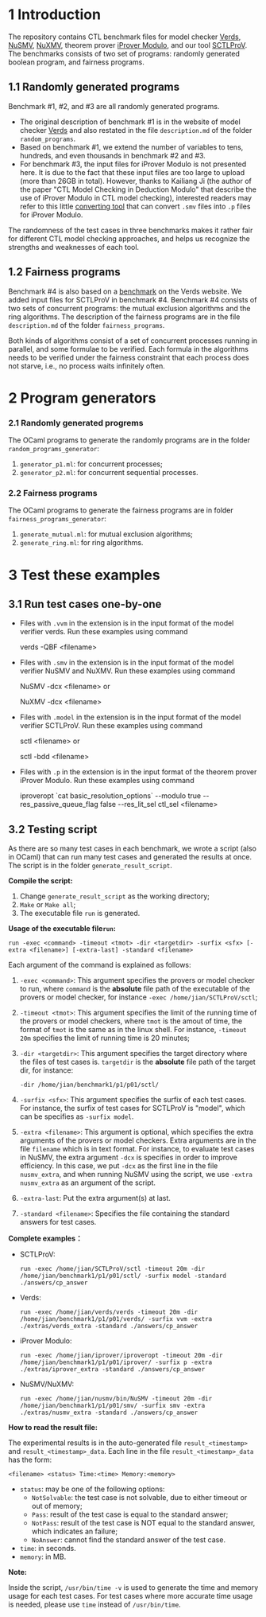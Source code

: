 # 1 Introduction

The repository contains CTL benchmark files for model checker [Verds](http://lcs.ios.ac.cn/~zwh/verds/index.html), [NuSMV](http://nusmv.fbk.eu/), [NuXMV](https://nuxmv.fbk.eu/), theorem prover [iProver Modulo](http://www.ensiie.fr/~guillaume.burel/blackandwhite_iProverModulo.html.en), and our tool [SCTLProV](https://github.com/terminatorlxj/SCTLProV). The benchmarks consists of two set of programs: randomly generated boolean program, and fairness programs.

## 1.1 Randomly generated programs
Benchmark #1, #2, and #3 are all randomly generated programs. 

- The original description of benchmark #1 is in the website of model checker [Verds](http://lcs.ios.ac.cn/~zwh/verds/verds_pdf/verds1.30eeq.pdf) and also restated in the file `description.md` of the folder `random_programs`.
- Based on benchmark #1, we extend the number of variables to tens, hundreds, and even thousands in benchmark #2 and #3.
- For benchmark #3, the input files for iProver Modulo is not presented here. It is due to the fact that these input files are too large to upload (more than 26GB in total). However, thanks to Kailiang Ji (the author of the paper "CTL Model Checking in Deduction Modulo" that describe the use of iProver Modulo in CTL model checking), interested readers may refer to this little [converting tool](https://github.com/kailiangji/SMV2TPTP) that can convert `.smv` files into `.p` files for iProver Modulo.


The randomness of the test cases in three benchmarks makes it rather fair for different CTL model checking approaches, and helps us recognize the strengths and weaknesses of each tool. 

## 1.2 Fairness programs

Benchmark #4 is also based on a [benchmark](http://lcs.ios.ac.cn/~zwh/verds/verds_code/bp12.rar) on the Verds website. We added input files for SCTLProV in benchmark #4.
Benchmark #4 consists of two sets of concurrent programs: the mutual exclusion algorithms and the ring algorithms. The description of the fairness programs are in the file `description.md` of the folder `fairness_programs`.

Both kinds of algorithms consist of a set of concurrent processes running in parallel, and some formulae to be verified. Each formula in the algorithms needs to be verified under the fairness constraint that each process does not starve, i.e., no process waits infinitely often.

# 2 Program generators

### 2.1 Randomly generated progrems

The OCaml programs to generate the randomly programs are in the folder `random_programs_generator`:

1. `generator_p1.ml`: for concurrent processes;
2. `generator_p2.ml`: for concurrent sequential processes.

### 2.2 Fairness programs

The OCaml programs to generate the fairness programs are in folder `fairness_programs_generator`:

1. `generate_mutual.ml`: for mutual exclusion algorithms;
2. `generate_ring.ml`: for ring algorithms.

# 3 Test these examples

## 3.1 Run test cases one-by-one

- Files with `.vvm` in the extension is in the input format 
  of the model verifier verds. Run these examples using command

  	verds -QBF \<filename\> 

- Files with `.smv` in the extension is in the input format of the model verifier NuSMV and NuXMV. Run these examples using command

   NuSMV -dcx \<filename\>
   or

   	NuXMV -dcx \<filename\>

- Files with `.model` in the extension is in the input format of the model verifier SCTLProV. Run these examples using command

   sctl \<filename\>
   or

   	sctl -bdd \<filename\>

- Files with `.p` in the extension is in the input format of the theorem prover iProver Modulo. Run these examples using command

   iproveropt  \`cat basic_resolution_options\`  --modulo true --res_passive_queue_flag false --res_lit_sel ctl_sel  \<filename\>


## 3.2 Testing script 

As there are so many test cases in each benchmark, we wrote a script (also in OCaml) that can run many test cases and generated the results at once. The script is in the folder `generate_result_script`.

**Compile the script:** 

1. Change `generate_result_script` as the working directory;
2. `Make` or `Make all`;
3. The executable file `run` is generated.

**Usage of the executable file`run`:**

   `run -exec <command> -timeout <tmot> -dir <targetdir> -surfix <sfx> [-extra <filename>] [-extra-last] -standard <filename>`

   Each argument of the command is explained as follows:

 1.  `-exec <command>`:  This argument specifies the provers or model checker to run, where `command` is the **absolute** file path of the executable of the provers or model checker, for instance `-exec /home/jian/SCTLProV/sctl`;

 2.  `-timeout <tmot>`:  This argument specifies the limit of the running time of the provers or model checkers, where `tmot` is the amout of time, the format of `tmot` is the same as in the linux shell. For instance, `-timeout 20m` specifies the limit of running time is 20 minutes;

 3.  `-dir <targetdir>`: This argument specifies the target directory where the files of test cases is. `targetdir` is the **absolute** file path of the target dir, for instance:

     `-dir /home/jian/benchmark1/p1/p01/sctl/`

 4. `-surfix <sfx>`: This argument specifies the surfix of each test cases. For instance, the surfix of test cases for SCTLProV is "model", which can be specifies as `-surfix model`.

 5. `-extra <filename>`: This argument is optional, which specifies the extra arguments of the provers or model checkers. Extra arguments are in the file `filename` which is in text format. For instance, to evaluate test cases in NuSMV, the extra argument `-dcx` is specifies in order to improve efficiency. In this case, we put `-dcx` as the first line in the file `nusmv_extra`, and when running NuSMV using the script, we use `-extra nusmv_extra` as an argument of the script. 

 6. `-extra-last`: Put the extra argument(s) at last.
 
 7. `-standard <filename>`: Specifies the file containing the standard answers for test cases. 

**Complete examples：**

- SCTLProV: 

  `run -exec /home/jian/SCTLProV/sctl -timeout 20m -dir /home/jian/benchmark1/p1/p01/sctl/ -surfix model -standard ./answers/cp_answer`

- Verds:

  `run -exec /home/jian/verds/verds -timeout 20m -dir /home/jian/benchmark1/p1/p01/verds/ -surfix vvm -extra ./extras/verds_extra -standard ./answers/cp_answer`

- iProver Modulo:

  `run -exec /home/jian/iprover/iproveropt -timeout 20m -dir /home/jian/benchmark1/p1/p01/iprover/ -surfix p -extra ./extras/iprover_extra -standard ./answers/cp_answer`

- NuSMV/NuXMV:

  `run -exec /home/jian/nusmv/bin/NuSMV -timeout 20m -dir /home/jian/benchmark1/p1/p01/smv/ -surfix smv -extra ./extras/nusmv_extra -standard ./answers/cp_answer`

**How to read the result file:**

The experimental results is in the auto-generated file `result_<timestamp>` and `result_<timestamp>_data`.
Each line in the file `result_<timestamp>_data` has the form:

```
<filename> <status> Time:<time> Memory:<memory>
```

* `status`: may be one of the following options: 
    - `NotSolvable`: the test case is not solvable, due to either timeout or out of memory;
    - `Pass`: result of the test case is equal to the standard answer;
    - `NotPass`: result of the test case is NOT equal to the standard answer, which indicates an failure;
    - `NoAnswer`: cannot find the standard answer of the test case.
* `time`: in seconds.
* `memory`: in MB.

**Note:**

Inside the script, `/usr/bin/time -v` is used to generate the time and memory usage for each test cases. For test cases where more accurate time usage is needed, please use `time` instead of `/usr/bin/time`.
